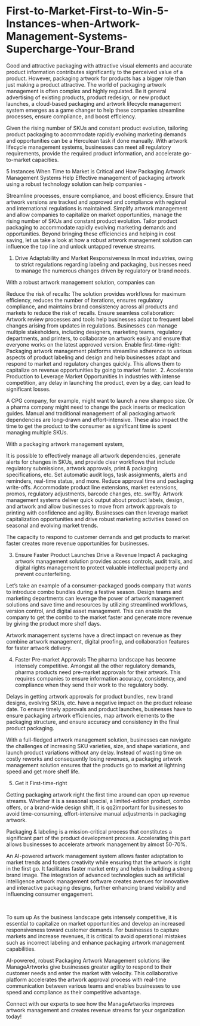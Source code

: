 # First-to-Market-First-to-Win-5-Instances-when-Artwork-Management-Systems-Supercharge-Your-Brand
Good and attractive packaging with attractive visual elements and accurate product information contributes significantly to the perceived value of a product.
However, packaging artwork for products has a bigger role than just making a product attractive. The world of packaging artwork management is often complex and highly regulated. Be it general advertising of existing products, product redesign, or new product launches, a cloud-based packaging and artwork lifecycle management system emerges as a game changer to help these companies streamline processes, ensure compliance, and boost efficiency.

Given the rising number of SKUs and constant product evolution, tailoring product packaging to accommodate rapidly evolving marketing demands and opportunities can be a Herculean task if done manually. With artwork lifecycle management systems, businesses can meet all regulatory requirements, provide the required product information, and accelerate go-to-market capacities.
‍

5 Instances When Time to Market is Critical and How Packaging Artwork Management Systems Help
Effective management of packaging artwork using a robust technology solution can help companies -

Streamline processes, ensure compliance, and boost efficiency.
Ensure that artwork versions are tracked and approved and compliance with regional and international regulations is maintained. 
Simplify artwork management and allow companies to capitalize on market opportunities, manage the rising number of SKUs and constant product evolution.
Tailor product packaging to accommodate rapidly evolving marketing demands and opportunities.
Beyond bringing these efficiencies and helping in cost saving, let us take a look at how a robust artwork management solution can influence the top line and unlock untapped revenue streams.

1. Drive Adaptability and Market Responsiveness
In most industries, owing to strict regulations regarding labeling and packaging, businesses need to manage the numerous changes driven by regulatory or brand needs.

With a robust artwork management solution, companies can

Reduce the risk of recalls: The solution provides workflows for maximum efficiency, reduces the number of iterations, ensures regulatory compliance, and maintains brand consistency across all products and markets to reduce the risk of recalls.
Ensure seamless collaboration: Artwork review processes and tools help businesses adapt to frequent label changes arising from updates in regulations. Businesses can manage multiple stakeholders, including designers, marketing teams, regulatory departments, and printers, to collaborate on artwork easily and ensure that everyone works on the latest approved version.
Enable first-time-right: Packaging artwork management platforms streamline adherence to various aspects of product labeling and design and help businesses adapt and respond to market and regulatory changes quickly. This allows them to capitalize on revenue opportunities by going to market faster.
‍
2. Accelerate Production to Leverage Market Opportunities 
In industries with intense competition, any delay in launching the product, even by a day, can lead to significant losses. 

A CPG company, for example, might want to launch a new shampoo size. Or a pharma company might need to change the pack inserts or medication guides. Manual and traditional management of all packaging artwork dependencies are long-drawn and effort-intensive. These also impact the time to get the product to the consumer as significant time is spent managing multiple SKUs.

With a packaging artwork management system,

It is possible to effectively manage all artwork dependencies, generate alerts for changes in SKUs, and provide clear workflows that include regulatory submissions, artwork approvals, print & packaging specifications, etc.
Set automatic audit logs, task assignments, alerts and reminders, real-time status, and more.
Reduce approval time and packaging write-offs. 
Accommodate product line extensions, market extensions, promos, regulatory adjustments, barcode changes, etc. swiftly.
Artwork management systems deliver quick output about product labels, design, and artwork and allow businesses to move from artwork approvals to printing with confidence and agility. Businesses can then leverage market capitalization opportunities and drive robust marketing activities based on seasonal and evolving market trends.

The capacity to respond to customer demands and get products to market faster creates more revenue opportunities for businesses.
‍

3. Ensure Faster Product Launches Drive a Revenue Impact
A packaging artwork management solution provides access controls, audit trails, and digital rights management to protect valuable intellectual property and prevent counterfeiting.  

Let’s take an example of a consumer-packaged goods company that wants to introduce combo bundles during a festive season.  Design teams and marketing departments can leverage the power of artwork management solutions and save time and resources by utilizing streamlined workflows, version control, and digital asset management. This can enable the company to get the combo to the market faster and generate more revenue by giving the product more shelf days.

Artwork management systems have a direct impact on revenue as they combine artwork management, digital proofing, and collaboration features for faster artwork delivery.


4. Faster Pre-market Approvals
The pharma landscape has become intensely competitive. Amongst all the other regulatory demands, pharma products need pre-market approvals for their artwork. This requires companies to ensure information accuracy, consistency, and compliance when they send their work to the regulatory body. 

Delays in getting artwork approvals for product bundles, new brand designs, evolving SKUs, etc. have a negative impact on the product release date. To ensure timely approvals and product launches, businesses have to ensure packaging artwork efficiencies, map artwork elements to the packaging structure, and ensure accuracy and consistency in the final product packaging.

With a full-fledged artwork management solution, businesses can navigate the challenges of increasing SKU varieties, size, and shape variations, and launch product variations without any delay. Instead of wasting time on costly reworks and consequently losing revenues, a packaging artwork management solution ensures that the products go to market at lightning speed and get more shelf life.


5. Get it First-time-right 

Getting packaging artwork right the first time around can open up revenue streams. Whether it is a seasonal special, a limited-edition product, combo offers, or a brand-wide design shift, it is qq2important for businesses to avoid time-consuming, effort-intensive manual adjustments in packaging artwork. 

Packaging & labeling is a mission-critical process that constitutes a significant part of the product development process. Accelerating this part allows businesses to accelerate artwork management by almost 50-70%. 

An AI-powered artwork management system allows faster adaptation to market trends and fosters creativity while ensuring that the artwork is right in the first go. It facilitates faster market entry and helps in building a strong brand image. The integration of advanced technologies such as artificial intelligence artwork management software creates avenues for innovative and interactive packaging designs, further enhancing brand visibility and influencing consumer engagement.

‍

To sum up
As the business landscape gets intensely competitive, it is essential to capitalize on market opportunities and develop an increased responsiveness toward customer demands. For businesses to capture markets and increase revenues, it is critical to avoid operational mistakes such as incorrect labeling and enhance packaging artwork management capabilities.

AI-powered, robust Packaging Artwork Management solutions like ManageArtworks give businesses greater agility to respond to their customer needs and enter the market with velocity.  This collaborative platform accelerates the artwork approval process with real-time communication between various teams and enables businesses to use speed and compliance as their competitive advantage.

Connect with our experts to see how the ManageArtworks improves artwork management and creates revenue streams for your organization today!
